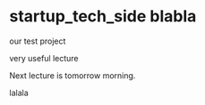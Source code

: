 startup_tech_side
blabla
=================

our test project

very useful lecture

Next lecture is tomorrow morning. 

lalala
